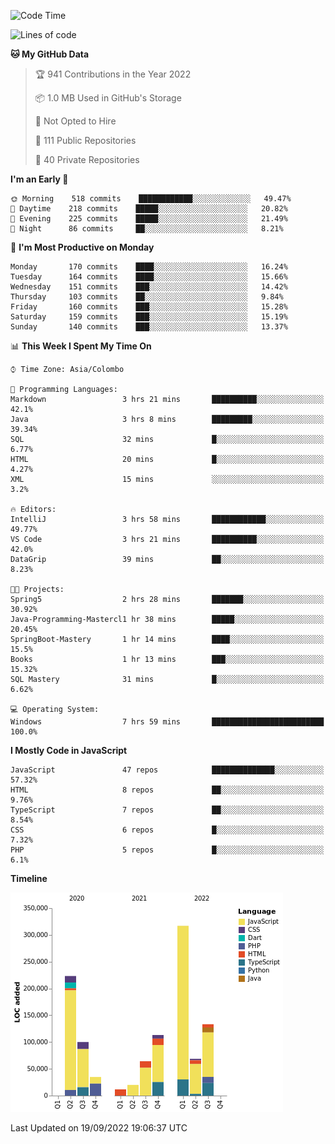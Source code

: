 
<!--START_SECTION:waka-->
![Code Time](http://img.shields.io/badge/Code%20Time-670%20hrs%2028%20mins-blue)

![Lines of code](https://img.shields.io/badge/From%20Hello%20World%20I%27ve%20Written-1%20Million%20lines%20of%20code-blue)

**🐱 My GitHub Data** 

> 🏆 941 Contributions in the Year 2022
 > 
> 📦 1.0 MB Used in GitHub's Storage 
 > 
> 🚫 Not Opted to Hire
 > 
> 📜 111 Public Repositories 
 > 
> 🔑 40 Private Repositories  
 > 
**I'm an Early 🐤** 

```text
🌞 Morning    518 commits    ████████████░░░░░░░░░░░░░   49.47% 
🌆 Daytime    218 commits    █████░░░░░░░░░░░░░░░░░░░░   20.82% 
🌃 Evening    225 commits    █████░░░░░░░░░░░░░░░░░░░░   21.49% 
🌙 Night      86 commits     ██░░░░░░░░░░░░░░░░░░░░░░░   8.21%

```
📅 **I'm Most Productive on Monday** 

```text
Monday       170 commits    ████░░░░░░░░░░░░░░░░░░░░░   16.24% 
Tuesday      164 commits    ████░░░░░░░░░░░░░░░░░░░░░   15.66% 
Wednesday    151 commits    ███░░░░░░░░░░░░░░░░░░░░░░   14.42% 
Thursday     103 commits    ██░░░░░░░░░░░░░░░░░░░░░░░   9.84% 
Friday       160 commits    ███░░░░░░░░░░░░░░░░░░░░░░   15.28% 
Saturday     159 commits    ███░░░░░░░░░░░░░░░░░░░░░░   15.19% 
Sunday       140 commits    ███░░░░░░░░░░░░░░░░░░░░░░   13.37%

```


📊 **This Week I Spent My Time On** 

```text
⌚︎ Time Zone: Asia/Colombo

💬 Programming Languages: 
Markdown                 3 hrs 21 mins       ██████████░░░░░░░░░░░░░░░   42.1% 
Java                     3 hrs 8 mins        █████████░░░░░░░░░░░░░░░░   39.34% 
SQL                      32 mins             █░░░░░░░░░░░░░░░░░░░░░░░░   6.77% 
HTML                     20 mins             █░░░░░░░░░░░░░░░░░░░░░░░░   4.27% 
XML                      15 mins             ░░░░░░░░░░░░░░░░░░░░░░░░░   3.2%

🔥 Editors: 
IntelliJ                 3 hrs 58 mins       ████████████░░░░░░░░░░░░░   49.77% 
VS Code                  3 hrs 21 mins       ██████████░░░░░░░░░░░░░░░   42.0% 
DataGrip                 39 mins             ██░░░░░░░░░░░░░░░░░░░░░░░   8.23%

🐱‍💻 Projects: 
Spring5                  2 hrs 28 mins       ███████░░░░░░░░░░░░░░░░░░   30.92% 
Java-Programming-Mastercl1 hr 38 mins        █████░░░░░░░░░░░░░░░░░░░░   20.45% 
SpringBoot-Mastery       1 hr 14 mins        ████░░░░░░░░░░░░░░░░░░░░░   15.5% 
Books                    1 hr 13 mins        ███░░░░░░░░░░░░░░░░░░░░░░   15.32% 
SQL Mastery              31 mins             █░░░░░░░░░░░░░░░░░░░░░░░░   6.62%

💻 Operating System: 
Windows                  7 hrs 59 mins       █████████████████████████   100.0%

```

**I Mostly Code in JavaScript** 

```text
JavaScript               47 repos            ██████████████░░░░░░░░░░░   57.32% 
HTML                     8 repos             ██░░░░░░░░░░░░░░░░░░░░░░░   9.76% 
TypeScript               7 repos             ██░░░░░░░░░░░░░░░░░░░░░░░   8.54% 
CSS                      6 repos             █░░░░░░░░░░░░░░░░░░░░░░░░   7.32% 
PHP                      5 repos             █░░░░░░░░░░░░░░░░░░░░░░░░   6.1%

```


**Timeline**

![Chart not found](https://raw.githubusercontent.com/ccweerasinghe1994/ccweerasinghe1994/master/charts/bar_graph.png) 


 Last Updated on 19/09/2022 19:06:37 UTC
<!--END_SECTION:waka-->
